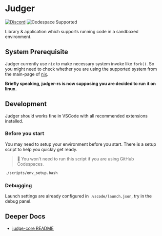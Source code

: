 # Judger

[![Discord](https://img.shields.io/discord/916955582181822486?label=Discord&color=blue&logo=discord&logoColor=white)](https://discord.gg/vh8NCgdp8J)
![Codespace Supported](https://img.shields.io/badge/Codespace_Supported-000000?style=flat&logo=github)

Library & application which supports running code in a sandboxed environment.

## System Prerequisite

Judger currently use `nix` to make necessary system invoke like `fork()`.
So you might need to check whether you are using the supported system from the main-page of [nix](https://github.com/nix-rust/nix).

**Briefly speaking, judger-rs is now supposing you are decided to run it on linux.**

## Development

Judger should works fine in VSCode with all recommended extensions installed.

### Before you start

You may need to setup your environment before you start.
There is a setup script to help you quickly get ready.

> 🥰 You won't need to run this script if you are using GitHub Codespaces.

```sh
./scripts/env_setup.bash
```

### Debugging

Launch settings are already configured in `.vscode/launch.json`, try in the debug panel.

## Deeper Docs

- [judge-core README](judge-core/README.md)
